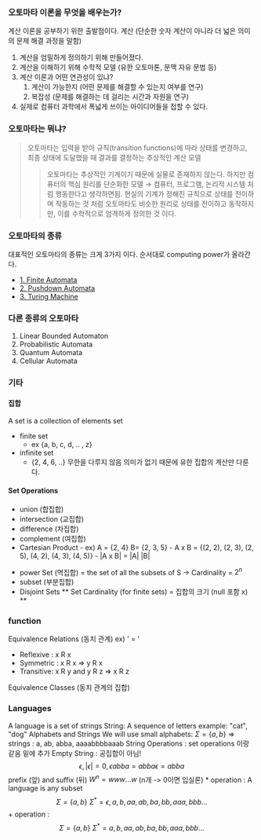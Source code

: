 ### 오토마타 이론을 무엇을 배우는가?
계산 이론을 공부하기 위한 출발점이다.
계산 (단순한 숫자 계산이 아니라 더 넓은 의미의 문제 해결 과정을 말함)
1. 계산을 엄밀하게 정의하기 위해 만들어졌다.
2. 계산을 이해하기 위해 수학적 모델 (유한 오토마톤, 문맥 자유 문법 등)
3. 계산 이론과 어떤 연관성이 있냐?
	1. 계산이 가능한지 (어떤 문제를 해결할 수 있는지 여부를 연구)
	2. 복잡성 (문제를 해결하는 데 걸리는 시간과 자원을 연구)
4. 실제로 컴퓨터 과학에서 폭넓게 쓰이는 아이디어들을 접할 수 있다.

### 오토마타는 뭐냐?
>오토마타는 입력을 받아 규칙(transition functions)에 따라 상태를 변경하고,
>최종 상태에 도달했을 때 결과를 결정하는 추상적인 계산 모델
>
> >오토마타는 추상적인 기계이기 때문에 실물로 존재하지 않는다.
> >하지만 컴퓨터의 핵심 원리를 단순화한 모델
> >$\rightarrow$ 컴퓨터, 프로그램, 논리적 시스템 처럼 행동한다고 생각하면됨.
> >현실의 기계가 정해진 규칙으로 상태를 전이하며 작동하는 것 처럼 오토마타도 비슷한 원리로 상태를 전이하고 동작하지만, 이를 수학적으로 엄격하게 정의한 것 이다.

### 오토마타의 종류
대표적인 오토마타의 종류는 크게 3가지 이다.
순서대로 computing power가 올라간다.
* [1. Finite Automata](./1.%20Finite%20Automata.md)
* [2. Pushdown Automata](./2.%20Pushdown%20Automata.md)
* [3. Turing Machine](./3.%20Turing%20Machine.md)

### 다른 종류의 오토마타
1. Linear Bounded Automaton
2. Probabilistic Automata
3. Quantum Automata
4. Cellular Automata

### 기타
#### 집합
A set is a collection of elements
set
- finite set
	- ex {a, b, c, d, .. , z}
- infinite set
	- {2, 4, 6, ..}
무한을 다루지 않음 의미가 없기 때문에 유한 집합의 계산만 다룬다.
#### Set Operations
- union (합집합)
- intersection (교집합)
- difference (차집합)
- complement (여집합)
- Cartesian Product
			- ex) A = {2, 4} B= {2, 3, 5}
			- A x B = {(2, 2), (2, 3), (2, 5), (4, 2), (4, 3), (4, 5)}
			- |A x B| = |A| |B|
* power Set (멱집합) = the set of all the subsets of S -> Cardinality =  $2^n$
* subset (부분집합)
* Disjoint Sets
** Set Cardinality (for finite sets) = 집합의 크기 (null 포함 x) **

### function
Equivalence Relations (동치 관계) ex) ' = '
* Reflexive : x R x
* Symmetric : x R x => y R x
* Transitive: x R y and y R z => x R z

Equivalence Classes (동치 관계의 집합)

### Languages
A language is a set of strings
String: A sequence of letters
		example: "cat", "dog"
Alphabets and Strings
We will use small alphabets: $\Sigma = \{a, b\}$ => strings : a, ab, abba, aaaabbbbaaab
String Operations : set operations 이랑 같음 밑에 추가
Empty String :  공집합이 아님!$$\epsilon, |\epsilon|=0, \epsilon abba = abba\epsilon = abba$$
prefix (앞) and suffix (뒤)
$W^n=www...w$ (n개 -> 0이면 입실론)
\* operation : A language is any subset $$\Sigma = \{a,b\}\ \Sigma^{*} = {\epsilon, a, b, aa, ab, ba,bb, aaa, bbb ...}$$
 \+ operation : $$\Sigma = \{a,b\}\ \Sigma^{*} = {a, b, aa, ab, ba,bb, aaa, bbb ...}$$
